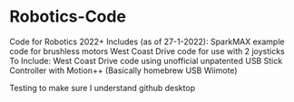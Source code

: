 # Robotics-Code
 Code for Robotics 2022+
 Includes (as of 27-1-2022):
  SparkMAX example code for brushless motors
  West Coast Drive code for use with 2 joysticks
 To Include:
  West Coast Drive code using unofficial unpatented USB Stick Controller with Motion++ (Basically homebrew USB Wiimote)

  Testing to make sure I understand github desktop
